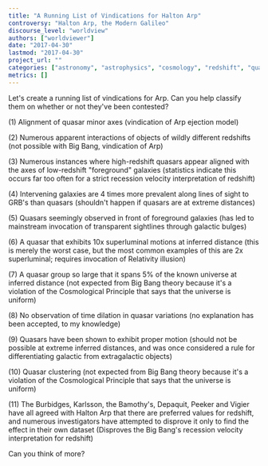```yaml
---
title: "A Running List of Vindications for Halton Arp"
controversy: "Halton Arp, the Modern Galileo"
discourse_level: "worldview"
authors: ["worldviewer"]
date: "2017-04-30"
lastmod: "2017-04-30"
project_url: ""
categories: ["astronomy", "astrophysics", "cosmology", "redshift", "quasars", "halton arp", "arp ejection model", "quasar alignment", "bridge", "gamma-ray bursts", "quasar-galaxy alignment", "superluminal quasar motion", "quasar clustering", "quasar time dilation", "quasar proper motion", "quasar periodicity"]
metrics: []
---
```


Let's create a running list of vindications for Arp.  Can you help classify them on whether or not they've been contested?

(1) Alignment of quasar minor axes (vindication of Arp ejection model)

(2) Numerous apparent interactions of objects of wildly different redshifts (not possible with Big Bang, vindication of Arp)

(3) Numerous instances where high-redshift quasars appear aligned with the axes of low-redshift "foreground" galaxies (statistics indicate this occurs far too often for a strict recession velocity interpretation of redshift)

(4) Intervening galaxies are 4 times more prevalent along lines of sight to GRB's than quasars (shouldn't happen if quasars are at extreme distances)

(5) Quasars seemingly observed in front of foreground galaxies (has led to mainstream invocation of transparent sightlines through galactic bulges)

(6) A quasar that exhibits 10x superluminal motions at inferred distance (this is merely the worst case, but the most common examples of this are 2x superluminal; requires invocation of Relativity illusion)

(7) A quasar group so large that it spans 5% of the known universe at inferred distance (not expected from Big Bang theory because it's a violation of the Cosmological Principle that says that the universe is uniform)

(8) No observation of time dilation in quasar variations (no explanation has been accepted, to my knowledge)

(9) Quasars have been shown to exhibit proper motion (should not be possible at extreme inferred distances, and was once considered a rule for differentiating galactic from extragalactic objects)

(10) Quasar clustering (not expected from Big Bang theory because it's a violation of the Cosmological Principle that says that the universe is uniform)

(11) The Burbidges, Karlsson, the Bamothy's, Depaquit, Peeker and Vigier have all agreed with Halton Arp that there are preferred values for redshift, and numerous investigators have attempted to disprove it only to find the effect in their own dataset (Disproves the Big Bang's recession velocity interpretation for redshift)

Can you think of more?